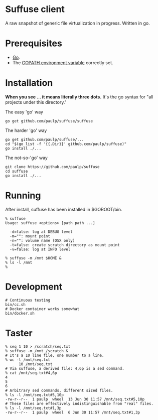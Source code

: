 Suffuse client
==============

A raw snapshot of generic file virtualization in progress. Written in go.

Prerequisites
=============

- [Go](https://golang.org/).
- The [GOPATH environment variable](https://github.com/golang/go/wiki/GOPATH) correctly set.

Installation
============

**When you see ... it means literally three dots.** It's the go syntax for "all projects under this directory."

The easy 'go' way
```
go get github.com/paulp/suffuse/suffuse
```

The harder 'go' way
```
go get github.com/paulp/suffuse/...
cd "$(go list -f '{{.Dir}}' github.com/paulp/suffuse)"
go install ./...
```

The not-so-'go' way
```
git clone https://github.com/paulp/suffuse
cd suffuse
go install ./...
```

Running
=======

After install, suffuse has been installed in $GOROOT/bin.
```
% suffuse
Usage: suffuse <options> [path path ...]

  -d=false: log at DEBUG level
  -m="": mount point
  -n="": volume name (OSX only)
  -t=false: create scratch directory as mount point
  -v=false: log at INFO level

% suffuse -m /mnt $HOME &
% ls -l /mnt
%
```

Development
===========

```
# Continuous testing
bin/cc.sh
# Docker container works somewhat
bin/docker.sh
```

Taster
======

```
% seq 1 10 > /scratch/seq.txt
% suffuse -m /mnt /scratch &
# It's a 10 line file, one number to a line.
% wc -l /mnt/seq.txt
      10 /mnt/seq.txt
# Via suffuse, a derived file: 4,6p is a sed command.
% cat /mnt/seq.txt#4,6p
4
5
6
# Arbitrary sed commands, different sized files.
% ls -l /mnt/seq.txt#5,10p
-rw-r--r--  1 paulp  wheel  13 Jun 30 11:57 /mnt/seq.txt#5,10p
# These files are effectively indistinguishable from "real" files.
% ls -l /mnt/seq.txt#1,3p
-rw-r--r--  1 paulp  wheel  6 Jun 30 11:57 /mnt/seq.txt#1,3p
```
